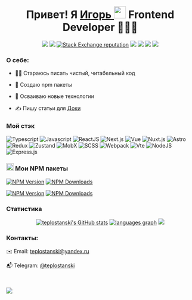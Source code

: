 <div  align="center">
  <h1>Привет! Я 
    <a href="https://github.com/teplostanski" target="_blank">
      Игорь
    </a> 
    <img src="https://github.com/blackcater/blackcater/raw/main/images/Hi.gif" height="32">
    Frontend Developer 👨🏻‍💻
</h1>
  
[<img src="https://img.shields.io/badge/-teplostanski@yandex.ru-0d1117?style=flat-square&logo=maildotru">](mailto:teplostanski@yandex.ru) 
[<img src="https://img.shields.io/badge/-@teplostanski-0d1117?style=flat-square&logo=Telegram">](https://t.me/teplostanski) 
[<img alt="Stack Exchange reputation" src="https://img.shields.io/stackexchange/stackoverflow/r/21089931?style=flat-square&logo=stackoverflow&label=stackoverflow.com&labelColor=0d1117&color=%231E5397">](https://stackoverflow.com/users/21089931/teplostanski) 
[<img src="https://img.shields.io/badge/-codewars.com-0d1117?style=flat-square&logo=Codewars&logoColor=%23B1361E">](https://www.codewars.com/users/teplostanski)  [<img src="https://www.codewars.com/users/teplostanski/badges/micro">](https://www.codewars.com/users/teplostanski) 
[<img src="https://img.shields.io/badge/-gists-0d1117?style=flat-square&logo=Github&logoColor=%23#181717">](https://gist.github.com/teplostanski) 
[<img src="https://img.shields.io/badge/-doka.guide-0d1117?style=flat-square">](https://doka.guide/people/teplostanski/)

<!--
[<img alt="Stack Exchange reputation" src="https://img.shields.io/stackexchange/ru.stackoverflow/r/539700?style=for-the-badge&logo=stackoverflow&logoColor=1E5397&label=ru.stackoverflow.com&labelColor=0d1117&color=%231E5397">](https://ru.stackoverflow.com/users/539700/teplostanski)
-->
</div>

### О себе:
* 👨‍💻 Стараюсь писать чистый, читабельный код
  
* 💾 Создаю npm пакеты
  
* 🚀 Осваиваю новые технологии
  
* ✍️ Пишу статьи для [Доки](https://doka.guide/people/teplostanski/)
  

### Мой стэк

![Typescript](https://img.shields.io/badge/-Typescript-0d1117?style=for-the-badge&logo=Typescript)
![Javascript](https://img.shields.io/badge/-Javascript-0d1117?style=for-the-badge&logo=Javascript)
![ReactJS](https://img.shields.io/badge/-React-0d1117?style=for-the-badge&logo=React)
![Next.js](https://img.shields.io/badge/-Next.js-0d1117?style=for-the-badge&logo=Next.js)
![Vue](https://img.shields.io/badge/-Vue-0d1117?style=for-the-badge&logo=Vue.js)
![Nuxt.js](https://img.shields.io/badge/-Nuxt.js-0d1117?style=for-the-badge&logo=Nuxt.js)
![Astro](https://img.shields.io/badge/-Astrо-0d1117?style=for-the-badge&logo=Astro)
![Redux](https://img.shields.io/badge/-Redux-0d1117?style=for-the-badge&logo=Redux)
![Zustand](https://img.shields.io/badge/-Zustand-0d1117?style=for-the-badge&logo=Zustand)
![MobX](https://img.shields.io/badge/-MobX-0d1117?style=for-the-badge&logo=MobX)
![SCSS](https://img.shields.io/badge/-SCSS-0d1117?style=for-the-badge&logo=sass)
![Webpack](https://img.shields.io/badge/-Webpack-0d1117?style=for-the-badge&logo=Webpack)
![Vte](https://img.shields.io/badge/-Vite-0d1117?style=for-the-badge&logo=Vite)
![NodeJS](https://img.shields.io/badge/node.js-6DA55F?style=for-the-badge&logo=node.js&logoColor=white)
![Express.js](https://img.shields.io/badge/express.js-%23404d59.svg?style=for-the-badge&logo=express&logoColor=%2361DAFB)

### <img src="https://cdn.simpleicons.org/npm" alt="NPM" width="20"> Мои NPM пакеты

[<img src="https://img.shields.io/npm/v/vite-plugin-pretty-module-classnames?style=for-the-badge&label=vite-plugin-pretty-module-classnames" alt="NPM Version">](https://www.npmjs.com/package/vite-plugin-pretty-module-classnames)
[<img src="https://img.shields.io/npm/dw/vite-plugin-pretty-module-classnames?style=for-the-badge" alt="NPM Downloads">](https://www.npmjs.com/package/vite-plugin-pretty-module-classnames)

[<img src="https://img.shields.io/npm/v/imonline?style=for-the-badge&label=imonline" alt="NPM Version">](https://www.npmjs.com/package/imonline)
[<img src="https://img.shields.io/npm/dw/imonline?style=for-the-badge" alt="NPM Downloads">](https://www.npmjs.com/package/imonline)

### Статистика

<div align="center">
<a href="http://www.github.com/teplostanski"><img src="https://github-readme-stats.vercel.app/api?username=teplostanski&show_icons=true&hide=&count_private=true&title_color=0891b2&text_color=ffffff&icon_color=0891b2&bg_color=0d1117&hide_border=true&show_icons=true" alt="teplostanski's GitHub stats" /></a>
<a href="https://github.com/teplostanski" align="left"><img src="https://github-readme-stats.vercel.app/api/top-langs/?username=teplostanski&layout=compact&langs_count=6&title_color=0891b2&text_color=ffffff&icon_color=0891b2&bg_color=0d1117&hide_border=true&locale=ru&custom_title=Top%20%Languages" alt="languages graph" /></a>
<img src="https://github-readme-streak-stats.herokuapp.com/?user=teplostanski&stroke=0d1117&background=0d1117&ring=0891b2&fire=0891b2&currStreakNum=ffffff&currStreakLabel=0891b2&sideNums=ffffff&sideLabels=ffffff&dates=ffffff&hide_border=true&locale=ru" />
</div>

<!--
[![github activity graph](https://github-readme-activity-graph.vercel.app/graph?username=teplostanski&theme=github-compact&height=300&hide_title=true)](https://github.com/ashutosh00710/github-readme-activity-graph)

<img alt="Codewars" src="https://github.r2v.ch/codewars?user=teplostanski&name=true&top_languages=false&stroke=%230d1117">

<br>
-->

### Контакты:

✉️ Email: [teplostanski@yandex.ru](mailto:teplostanski@yandex.ru)

📬 Telegram: [@teplostanski](https://t.me/teplostanski)

<br/>

![](https://komarev.com/ghpvc/?username=teplostanski&style=for-the-badge&color=blue)
